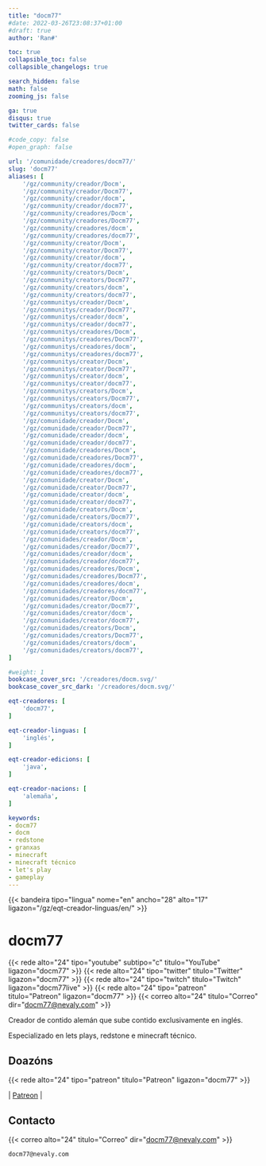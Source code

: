 ```yaml
---
title: "docm77"
#date: 2022-03-26T23:08:37+01:00
#draft: true
author: 'Ran#'

toc: true
collapsible_toc: false
collapsible_changelogs: true

search_hidden: false
math: false
zooming_js: false

ga: true
disqus: true
twitter_cards: false

#code_copy: false
#open_graph: false

url: '/comunidade/creadores/docm77/'
slug: 'docm77'
aliases: [
    '/gz/community/creador/Docm',
    '/gz/community/creador/Docm77',
    '/gz/community/creador/docm',
    '/gz/community/creador/docm77',
    '/gz/community/creadores/Docm',
    '/gz/community/creadores/Docm77',
    '/gz/community/creadores/docm',
    '/gz/community/creadores/docm77',
    '/gz/community/creator/Docm',
    '/gz/community/creator/Docm77',
    '/gz/community/creator/docm',
    '/gz/community/creator/docm77',
    '/gz/community/creators/Docm',
    '/gz/community/creators/Docm77',
    '/gz/community/creators/docm',
    '/gz/community/creators/docm77',
    '/gz/communitys/creador/Docm',
    '/gz/communitys/creador/Docm77',
    '/gz/communitys/creador/docm',
    '/gz/communitys/creador/docm77',
    '/gz/communitys/creadores/Docm',
    '/gz/communitys/creadores/Docm77',
    '/gz/communitys/creadores/docm',
    '/gz/communitys/creadores/docm77',
    '/gz/communitys/creator/Docm',
    '/gz/communitys/creator/Docm77',
    '/gz/communitys/creator/docm',
    '/gz/communitys/creator/docm77',
    '/gz/communitys/creators/Docm',
    '/gz/communitys/creators/Docm77',
    '/gz/communitys/creators/docm',
    '/gz/communitys/creators/docm77',
    '/gz/comunidade/creador/Docm',
    '/gz/comunidade/creador/Docm77',
    '/gz/comunidade/creador/docm',
    '/gz/comunidade/creador/docm77',
    '/gz/comunidade/creadores/Docm',
    '/gz/comunidade/creadores/Docm77',
    '/gz/comunidade/creadores/docm',
    '/gz/comunidade/creadores/docm77',
    '/gz/comunidade/creator/Docm',
    '/gz/comunidade/creator/Docm77',
    '/gz/comunidade/creator/docm',
    '/gz/comunidade/creator/docm77',
    '/gz/comunidade/creators/Docm',
    '/gz/comunidade/creators/Docm77',
    '/gz/comunidade/creators/docm',
    '/gz/comunidade/creators/docm77',
    '/gz/comunidades/creador/Docm',
    '/gz/comunidades/creador/Docm77',
    '/gz/comunidades/creador/docm',
    '/gz/comunidades/creador/docm77',
    '/gz/comunidades/creadores/Docm',
    '/gz/comunidades/creadores/Docm77',
    '/gz/comunidades/creadores/docm',
    '/gz/comunidades/creadores/docm77',
    '/gz/comunidades/creator/Docm',
    '/gz/comunidades/creator/Docm77',
    '/gz/comunidades/creator/docm',
    '/gz/comunidades/creator/docm77',
    '/gz/comunidades/creators/Docm',
    '/gz/comunidades/creators/Docm77',
    '/gz/comunidades/creators/docm',
    '/gz/comunidades/creators/docm77',
]

#weight: 1
bookcase_cover_src: '/creadores/docm.svg/'
bookcase_cover_src_dark: '/creadores/docm.svg/'

eqt-creadores: [
    'docm77',
]

eqt-creador-linguas: [
    'inglés',
]

eqt-creador-edicions: [
    'java',
]

eqt-creador-nacions: [
    'alemaña',
]

keywords:
- docm77
- docm
- redstone
- granxas
- minecraft
- minecraft técnico
- let's play
- gameplay
---
```


{{< bandeira tipo="lingua" nome="en" ancho="28" alto="17" ligazon="/gz/eqt-creador-linguas/en/" >}}

# docm77

{{< rede alto="24" tipo="youtube" subtipo="c" titulo="YouTube" ligazon="docm77" >}}
{{< rede alto="24" tipo="twitter" titulo="Twitter" ligazon="docm77" >}}
{{< rede alto="24" tipo="twitch" titulo="Twitch" ligazon="docm77live" >}}
{{< rede alto="24" tipo="patreon" titulo="Patreon" ligazon="docm77" >}}
{{< correo alto="24" titulo="Correo" dir="docm77@nevaly.com" >}}

Creador de contido alemán que sube contido exclusivamente en inglés.

Especializado en lets plays, redstone e minecraft técnico.

## Doazóns

{{< rede alto="24" tipo="patreon" titulo="Patreon" ligazon="docm77" >}}

|
[Patreon](https://www.patreon.com/docm77)
|

## Contacto

{{< correo alto="24" titulo="Correo" dir="docm77@nevaly.com" >}}

```
docm77@nevaly.com
```
